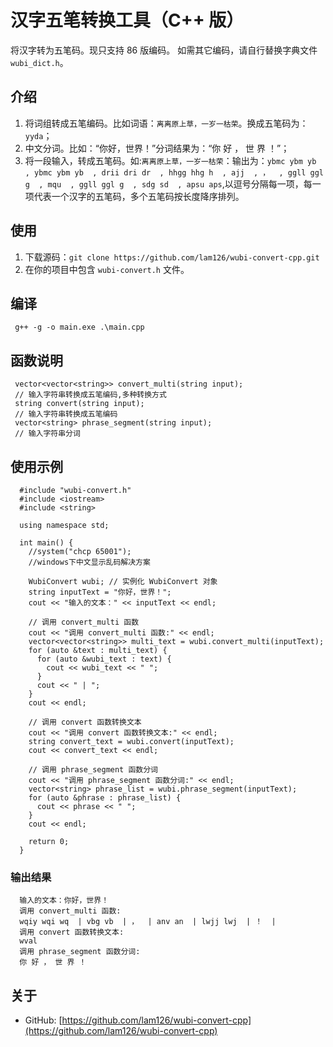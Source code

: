 汉字五笔转换工具（C++ 版）
=============================

   
将汉字转为五笔码。现只支持 86 版编码。
如需其它编码，请自行替换字典文件`wubi_dict.h`。


## 介绍

1. 将词组转成五笔编码。比如词语：`离离原上草，一岁一枯荣`。换成五笔码为：`yyda`；
2. 中文分词。比如：“你好，世界！”分词结果为：“你 好 ， 世 界 ！”；
3. 将一段输入，转成五笔码。如:`离离原上草，一岁一枯荣`：输出为：`ybmc ybm yb  , ybmc ybm yb  , drii dri dr  , hhgg hhg h  , ajj  , ，  , ggll ggl g  , mqu  , ggll ggl g  , sdg sd  , apsu aps`,以逗号分隔每一项，每一项代表一个汉字的五笔码，多个五笔码按长度降序排列。

## 使用 

1. 下载源码：`git clone https://github.com/lam126/wubi-convert-cpp.git`
2. 在你的项目中包含 `wubi-convert.h` 文件。

## 编译
     g++ -g -o main.exe .\main.cpp

## 函数说明
     vector<vector<string>> convert_multi(string input);
     // 输入字符串转换成五笔编码,多种转换方式
     string convert(string input);
     // 输入字符串转换成五笔编码
     vector<string> phrase_segment(string input);
     // 输入字符串分词

## 使用示例
      #include "wubi-convert.h"
      #include <iostream>
      #include <string>

      using namespace std;

      int main() {
        //system("chcp 65001");
        //windows下中文显示乱码解决方案

        WubiConvert wubi; // 实例化 WubiConvert 对象
        string inputText = "你好，世界！";
        cout << "输入的文本：" << inputText << endl;

        // 调用 convert_multi 函数
        cout << "调用 convert_multi 函数:" << endl;
        vector<vector<string>> multi_text = wubi.convert_multi(inputText);
        for (auto &text : multi_text) {
          for (auto &wubi_text : text) {
            cout << wubi_text << " ";
          }
          cout << " | ";
        }
        cout << endl;

        // 调用 convert 函数转换文本
        cout << "调用 convert 函数转换文本:" << endl;
        string convert_text = wubi.convert(inputText);
        cout << convert_text << endl;

        // 调用 phrase_segment 函数分词
        cout << "调用 phrase_segment 函数分词:" << endl;
        vector<string> phrase_list = wubi.phrase_segment(inputText);
        for (auto &phrase : phrase_list) {
          cout << phrase << " ";
        }
        cout << endl;

        return 0;
      }

### 输出结果
      输入的文本：你好，世界！
      调用 convert_multi 函数:
      wqiy wqi wq  | vbg vb  | ，  | anv an  | lwjj lwj  | ！  |
      调用 convert 函数转换文本:
      wval
      调用 phrase_segment 函数分词:
      你 好 ， 世 界 ！
    


## 关于

* GitHub: [https://github.com/lam126/wubi-convert-cpp](https://github.com/lam126/wubi-convert-cpp)
